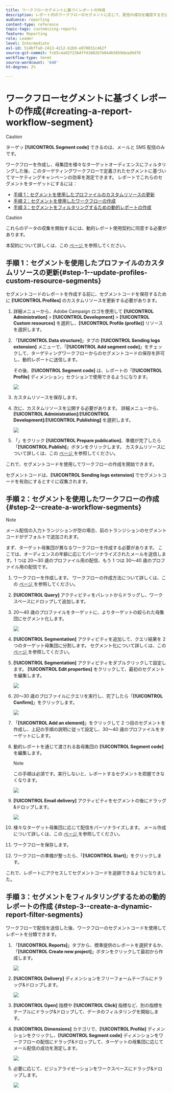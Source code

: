 ```yaml
---
title: ワークフローセグメントに基づくレポートの作成
description: レポート内のワークフローのセグメントに応じて、配信の成功を確認する方法を説明します。
audience: reporting
content-type: reference
topic-tags: customizing-reports
feature: Reporting
role: Leader
level: Intermediate
exl-id: 514bffa0-2413-4212-b1b9-e070031c462f
source-git-commit: fcb5c4a92f23bdffd1082b7b044b5859dead9d70
workflow-type: tm+mt
source-wordcount: '640'
ht-degree: 2%

---
```


# ワークフローセグメントに基づくレポートの作成{#creating-a-report-workflow-segment}

>[!CAUTION]
> ターゲッ **[!UICONTROL Segment code]** できるのは、メールと SMS 配信のみです。

ワークフローを作成し、母集団を様々なターゲットオーディエンスにフィルタリングした後、このターゲティングワークフローで定義されたセグメントに基づいてマーケティングキャンペーンの効率を測定できます。
レポートでこれらのセグメントをターゲットにするには：

* [手順 1：セグメントを使用したプロファイルのカスタムリソースの更新](#step-1--update-profiles-custom-resource-segments)
* [手順 2：セグメントを使用したワークフローの作成](#step-2--create-a-workflow-segments)
* [手順 3：セグメントをフィルタリングするための動的レポートの作成](#step-3--create-a-dynamic-report-filter-segments)

>[!CAUTION]
>これらのデータの収集を開始するには、動的レポート使用契約に同意する必要があります。
>
>本契約について詳しくは、この [ ページ ](../../reporting/using/about-dynamic-reports.md#dynamic-reporting-usage-agreement) を参照してください。

## 手順 1：セグメントを使用したプロファイルのカスタムリソースの更新{#step-1--update-profiles-custom-resource-segments}

セグメントコードのレポートを作成する前に、セグメントコードを保存するために **[!UICONTROL Profiles]** のカスタムリソースを更新する必要があります。

1. 詳細メニューから、Adobe Campaign ロゴを使用して **[!UICONTROL Administration]** > **[!UICONTROL Development]** > **[!UICONTROL Custom resources]** を選択し、**[!UICONTROL Profile (profile)]** リソースを選択します。
1. 「**[!UICONTROL Data structure]**」タブの **[!UICONTROL Sending logs extension]** メニューで、「**[!UICONTROL Add segment code]**」をチェックして、ターゲティングワークフローからのセグメントコードの保存を許可し、動的レポートに送信します。

   その後、**[!UICONTROL Segment code]** は、レポートの「**[!UICONTROL Profile]** ディメンション」セクションで使用できるようになります。

   ![](assets/report_segment_4.png)

1. カスタムリソースを保存します。

1. 次に、カスタムリソースを公開する必要があります。
詳細メニューから、**[!UICONTROL Administration]**/**[!UICONTROL Development]**/**[!UICONTROL Publishing]** を選択します。

   ![](assets/custom_profile_7.png)

1. 「」をクリック **[!UICONTROL Prepare publication]**、準備が完了したら「**[!UICONTROL Publish]**」ボタンをクリックします。 カスタムリソースについて詳しくは、この [ ページ ](../../developing/using/updating-the-database-structure.md) を参照してください。

これで、セグメントコードを使用してワークフローの作成を開始できます。

セグメントコードは、**[!UICONTROL Sending logs extension]** でセグメントコードを有効にするとすぐに収集されます。

## 手順 2：セグメントを使用したワークフローの作成 {#step-2--create-a-workflow-segments}

>[!NOTE]
>メール配信の入力トランジションが空の場合、前のトランジションのセグメントコードがデフォルトで追加されます。

まず、ターゲット母集団が異なるワークフローを作成する必要があります。 ここでは、オーディエンスの年齢に応じてパーソナライズされたメールを送信します。1 つは 20～30 歳のプロファイル用の配信、もう 1 つは 30～40 歳のプロファイル用の配信です。

1. ワークフローを作成します。 ワークフローの作成方法について詳しくは、この [ ページ ](../../automating/using/building-a-workflow.md) を参照してください。

1. **[!UICONTROL Query]** アクティビティをパレットからドラッグし、ワークスペースにドロップして追加します。

1. 20～40 歳のプロファイルをターゲットに、よりターゲットの絞られた母集団にセグメント化します。

   ![](assets/report_segment_1.png)

1. **[!UICONTROL Segmentation]** アクティビティを追加して、クエリ結果を 2 つのターゲット母集団に分割します。 セグメント化について詳しくは、この [ ページ ](../../automating/using/segmentation.md) を参照してください。

1. **[!UICONTROL Segmentation]** アクティビティをダブルクリックして設定します。 **[!UICONTROL Edit properties]** をクリックして、最初のセグメントを編集します。

   ![](assets/report_segment_7.png)

1. 20～30 歳のプロファイルにクエリを実行し、完了したら「**[!UICONTROL Confirm]**」をクリックします。

   ![](assets/report_segment_8.png)

1. 「**[!UICONTROL Add an element]**」をクリックして 2 つ目のセグメントを作成し、上記の手順の説明に従って設定し、30～40 歳のプロファイルをターゲットにします。

1. 動的レポートを通じて渡される各母集団の **[!UICONTROL Segment code]** を編集します。

   >[!NOTE]
   >この手順は必須です。実行しないと、レポートするセグメントを把握できなくなります。

   ![](assets/report_segment_9.png)

1. **[!UICONTROL Email delivery]** アクティビティをセグメントの後にドラッグ&amp;ドロップします。

   ![](assets/report_segment_3.png)

1. 様々なターゲット母集団に応じて配信をパーソナライズします。 メール作成について詳しくは、この [ ページ ](../../designing/using/designing-content-in-adobe-campaign.md) を参照してください。

1. ワークフローを保存します。

1. ワークフローの準備が整ったら、「**[!UICONTROL Start]**」をクリックします。

これで、レポートにアクセスしてセグメントコードを追跡できるようになりました。

## 手順 3：セグメントをフィルタリングするための動的レポートの作成 {#step-3--create-a-dynamic-report-filter-segments}

ワークフローで配信を送信した後、ワークフローのセグメントコードを使用してレポートを分類できます。

1. 「**[!UICONTROL Reports]**」タブから、標準提供のレポートを選択するか、「**[!UICONTROL Create new project]**」ボタンをクリックして最初から作成します。

   ![](assets/custom_profile_18.png)
1. **[!UICONTROL Delivery]** ディメンションをフリーフォームテーブルにドラッグ&amp;ドロップします。

   ![](assets/report_segment_5.png)

1. **[!UICONTROL Open]** 指標や **[!UICONTROL Click]** 指標など、別の指標をテーブルにドラッグ&amp;ドロップして、データのフィルタリングを開始します。
1. **[!UICONTROL Dimensions]** カテゴリで、**[!UICONTROL Profile]** ディメンションをクリックし、**[!UICONTROL Segment code]** ディメンションをワークフローの配信にドラッグ&amp;ドロップして、ターゲットの母集団に応じてメール配信の成功を測定します。

   ![](assets/report_segment_6.png)

1. 必要に応じて、ビジュアライゼーションをワークスペースにドラッグ&amp;ドロップします。

   ![](assets/report_segment_10.png)
